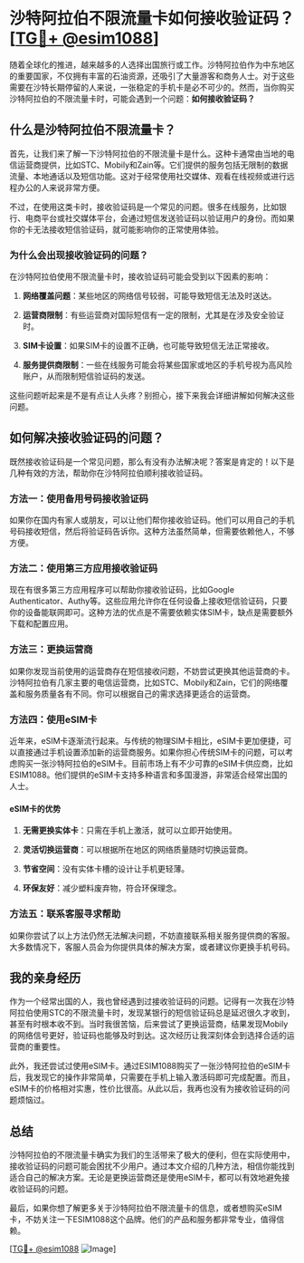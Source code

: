 # 沙特阿拉伯不限流量卡如何接收验证码？[[TG💪+ @esim1088](https://t.me/s/esim1088)]

随着全球化的推进，越来越多的人选择出国旅行或工作。沙特阿拉伯作为中东地区的重要国家，不仅拥有丰富的石油资源，还吸引了大量游客和商务人士。对于这些需要在沙特长期停留的人来说，一张稳定的手机卡是必不可少的。然而，当你购买沙特阿拉伯的不限流量卡时，可能会遇到一个问题：**如何接收验证码？**

## 什么是沙特阿拉伯不限流量卡？

首先，让我们来了解一下沙特阿拉伯的不限流量卡是什么。这种卡通常由当地的电信运营商提供，比如STC、Mobily和Zain等。它们提供的服务包括无限制的数据流量、本地通话以及短信功能。这对于经常使用社交媒体、观看在线视频或进行远程办公的人来说非常方便。

不过，在使用这类卡时，接收验证码是一个常见的问题。很多在线服务，比如银行、电商平台或社交媒体平台，会通过短信发送验证码以验证用户的身份。而如果你的卡无法接收短信验证码，就可能影响你的正常使用体验。

### 为什么会出现接收验证码的问题？

在沙特阿拉伯使用不限流量卡时，接收验证码可能会受到以下因素的影响：

1. **网络覆盖问题**：某些地区的网络信号较弱，可能导致短信无法及时送达。
   
2. **运营商限制**：有些运营商对国际短信有一定的限制，尤其是在涉及安全验证时。

3. **SIM卡设置**：如果SIM卡的设置不正确，也可能导致短信无法正常接收。

4. **服务提供商限制**：一些在线服务可能会将某些国家或地区的手机号视为高风险账户，从而限制短信验证码的发送。

这些问题听起来是不是有点让人头疼？别担心，接下来我会详细讲解如何解决这些问题。

## 如何解决接收验证码的问题？

既然接收验证码是一个常见问题，那么有没有办法解决呢？答案是肯定的！以下是几种有效的方法，帮助你在沙特阿拉伯顺利接收验证码。

### 方法一：使用备用号码接收验证码

如果你在国内有家人或朋友，可以让他们帮你接收验证码。他们可以用自己的手机号码接收短信，然后将验证码告诉你。这种方法虽然简单，但需要依赖他人，不够方便。

### 方法二：使用第三方应用接收验证码

现在有很多第三方应用程序可以帮助你接收验证码，比如Google Authenticator、Authy等。这些应用允许你在任何设备上接收短信验证码，只要你的设备能联网即可。这种方法的优点是不需要依赖实体SIM卡，缺点是需要额外下载和配置应用。

### 方法三：更换运营商

如果你发现当前使用的运营商存在短信接收问题，不妨尝试更换其他运营商的卡。沙特阿拉伯有几家主要的电信运营商，比如STC、Mobily和Zain，它们的网络覆盖和服务质量各有不同。你可以根据自己的需求选择更适合的运营商。

### 方法四：使用eSIM卡

近年来，eSIM卡逐渐流行起来。与传统的物理SIM卡相比，eSIM卡更加便捷，可以直接通过手机设置添加新的运营商服务。如果你担心传统SIM卡的问题，可以考虑购买一张沙特阿拉伯的eSIM卡。目前市场上有不少可靠的eSIM卡供应商，比如ESIM1088。他们提供的eSIM卡支持多种语言和多国漫游，非常适合经常出国的人士。

#### eSIM卡的优势

1. **无需更换实体卡**：只需在手机上激活，就可以立即开始使用。
   
2. **灵活切换运营商**：可以根据所在地区的网络质量随时切换运营商。

3. **节省空间**：没有实体卡槽的设计让手机更轻薄。

4. **环保友好**：减少塑料废弃物，符合环保理念。

### 方法五：联系客服寻求帮助

如果你尝试了以上方法仍然无法解决问题，不妨直接联系相关服务提供商的客服。大多数情况下，客服人员会为你提供具体的解决方案，或者建议你更换手机号码。

## 我的亲身经历

作为一个经常出国的人，我也曾经遇到过接收验证码的问题。记得有一次我在沙特阿拉伯使用STC的不限流量卡时，发现某银行的短信验证码总是延迟很久才收到，甚至有时根本收不到。当时我很苦恼，后来尝试了更换运营商，结果发现Mobily的网络信号更好，验证码也能够及时到达。这次经历让我深刻体会到选择合适的运营商的重要性。

此外，我还尝试过使用eSIM卡。通过ESIM1088购买了一张沙特阿拉伯的eSIM卡后，我发现它的操作非常简单，只需要在手机上输入激活码即可完成配置。而且，eSIM卡的价格相对实惠，性价比很高。从此以后，我再也没有为接收验证码的问题烦恼过。

## 总结

沙特阿拉伯的不限流量卡确实为我们的生活带来了极大的便利，但在实际使用中，接收验证码的问题可能会困扰不少用户。通过本文介绍的几种方法，相信你能找到适合自己的解决方案。无论是更换运营商还是使用eSIM卡，都可以有效地避免接收验证码的问题。

最后，如果你想了解更多关于沙特阿拉伯不限流量卡的信息，或者想购买eSIM卡，不妨关注一下ESIM1088这个品牌。他们的产品和服务都非常专业，值得信赖。

[[TG💪+ @esim1088](https://t.me/s/esim1088) ![Image](https://i.postimg.cc/4NQfJmqS/Snipaste-2025-05-13-00-14-12.png)]